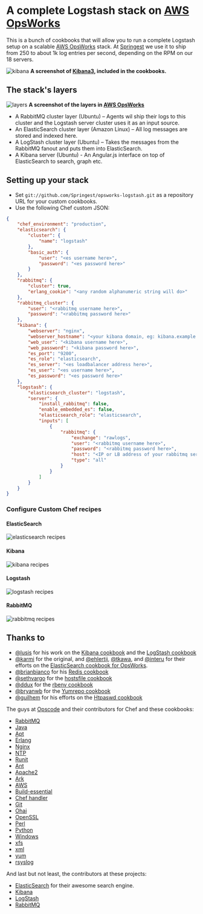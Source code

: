 # A complete Logstash stack on [AWS OpsWorks](http://aws.amazon.com/opsworks/)

This is a bunch of cookbooks that will allow you to run a complete Logstash setup on a scalable
[AWS OpsWorks](http://aws.amazon.com/opsworks/) stack. At [Springest](http://www.springest.com)
we use it to ship from 250 to about 1k log entries per second, depending on the RPM on our 18 servers.

![kibana](http://springest-monosnap.s3-website-eu-west-1.amazonaws.com/2013_11_05_17_30_10_abrqo.jpg)
__A screenshot of [Kibana3](http://demo.kibana.org/), included in the cookbooks.__


## The stack's layers

![layers](http://springest-monosnap.s3-website-eu-west-1.amazonaws.com/2013_11_05_11_52_21_z5pt8.jpg)
__A screenshot of the layers in [AWS OpsWorks](http://aws.amazon.com/opsworks/)__

- A RabbitMQ cluster layer (Ubuntu) – Agents wil ship their logs to this cluster and the Logstash server cluster uses it as an input source.
- An ElasticSearch cluster layer (Amazon Linux) – All log messages are stored and indexed here.
- A LogStash cluster layer (Ubuntu) – Takes the messages from the RabbitMQ fanout and puts them into ElasticSearch.
- A Kibana server (Ubuntu) - An Angular.js interface on top of ElasticSearch to search, graph etc.

## Setting up your stack

- Set `git://github.com/Springest/opsworks-logstash.git` as a repository URL for your custom cookbooks.
- Use the following Chef custom JSON:

```json
{
    "chef_environment": "production",
    "elasticsearch": {
        "cluster": {
            "name": "logstash"
        },
        "basic_auth": {
            "user": "<es username here>",
            "password": "<es password here>"
        }
    },
    "rabbitmq": {
        "cluster": true,
        "erlang_cookie": "<any random alphanumeric string will do>"
    },
    "rabbitmq_cluster": {
        "user": "<rabbitmq username here>",
        "password": "<rabbitmq password here>"
    },
    "kibana": {
        "webserver": "nginx",
        "webserver_hostname": "<your kibana domain, eg: kibana.example.com>",
        "web_user": "<kibana username here>",
        "web_password": "<kibana password here>",
        "es_port": "9200",
        "es_role": "elasticsearch",
        "es_server": "<es loadbalancer address here>",
        "es_user": "<es username here>",
        "es_password": "<es password here>"
    },
    "logstash": {
        "elasticsearch_cluster": "logstash",
        "server": {
            "install_rabbitmq": false,
            "enable_embedded_es": false,
            "elasticsearch_role": "elasticsearch",
            "inputs": [
                {
                    "rabbitmq": {
                        "exchange": "rawlogs",
                        "user": "<rabbitmq username here>",
                        "password": "<rabbitmq password here>",
                        "host": "<IP or LB address of your rabbitmq server/cluster>",
                        "type": "all"
                    }
                }
            ]
        }
    }
}
```

### Configure Custom Chef recipes

#### ElasticSearch

![elasticsearch recipes](http://springest-monosnap.s3-website-eu-west-1.amazonaws.com/2013_11_05_17_21_21_u1qo0.jpg)

#### Kibana

![kibana recipes](http://springest-monosnap.s3-website-eu-west-1.amazonaws.com/2013_11_05_17_22_50_e2bpa.jpg)

#### Logstash

![logstash recipes](http://springest-monosnap.s3-website-eu-west-1.amazonaws.com/2013_11_05_17_24_04_poohu.jpg)

#### RabbitMQ

![rabbitmq recipes](http://springest-monosnap.s3-website-eu-west-1.amazonaws.com/2013_11_05_17_24_45_iojw0.jpg)

## Thanks to

- [@lusis](https://github.com/lusis) for his work on the [Kibana cookbook](https://github.com/foxycoder/chef-kibana) and the [LogStash cookbook](https://github.com/foxycoder/chef-logstash)
- [@karmi](https://github.com/foxycoder/cookbook-elasticsearch) for the original, and [@ehlertij](https://github.com/ehlertij), [@tkawa](https://github.com/tkawa), and [@interu](https://github.com/interu) for their efforts on the [ElasticSearch cookbook for OpsWorks](https://github.com/sportngin/cookbook-elasticsearch).
- [@brianbianco](https://github.com/brianbianco) for his [Redis cookbook](https://github.com/brianbianco/redisio)
- [@sethvargo](https://github.com/sethvargo) for the [hostsfile cookbook](https://github.com/customink-webops/hostsfile)
- [@ddux](https://github.com/ddux) for the [rbenv cookbook](https://github.com/ddux/rbenv-cookbook)
- [@bryanwb](https://github.com/bryanwb) for the [Yumrepo cookbook](https://github.com/bryanwb/cookbook-yumrepo)
- [@guilhem](https://github.com/guilhem) for his efforts on the [Htpaswd cookbook](https://github.com/Youscribe/htpasswd-cookbook)

The guys at [Opscode](http://www.opscode.com/chef/) and their contributors for Chef and these cookbooks:

- [RabbitMQ](https://github.com/opscode-cookbooks/rabbitmq)
- [Java](https://github.com/opscode-cookbooks/java)
- [Apt](https://github.com/opscode-cookbooks/apt)
- [Erlang](https://github.com/opscode-cookbooks/erlang)
- [Nginx](https://github.com/opscode-cookbooks/nginx)
- [NTP](https://github.com/opscode-cookbooks/ntp)
- [Runit](https://github.com/opscode-cookbooks/runit)
- [Ant](https://github.com/opscode-cookbooks/ant)
- [Apache2](https://github.com/opscode-cookbooks/apache2)
- [Ark](https://github.com/opscode-cookbooks/ark)
- [AWS](https://github.com/opscode-cookbooks/aws)
- [Build-essential](https://github.com/opscode-cookbooks/build-essential)
- [Chef handler](https://github.com/opscode-cookbooks/chef_handler)
- [Git](https://github.com/opscode-cookbooks/git)
- [Ohai](https://github.com/opscode-cookbooks/ohai)
- [OpenSSL](https://github.com/opscode-cookbooks/openssl)
- [Perl](https://github.com/opscode-cookbooks/perl)
- [Python](https://github.com/opscode-cookbooks/python)
- [Windows](https://github.com/opscode-cookbooks/windows)
- [xfs](https://github.com/opscode-cookbooks/xfs)
- [xml](https://github.com/opscode-cookbooks/xml)
- [yum](https://github.com/opscode-cookbooks/yum)
- [rsyslog](https://github.com/opscode-cookbooks/rsyslog)

And last but not least, the contributors at these projects:

- [ElasticSearch](http://elasticsearch.com/) for their awesome search
  engine.
- [Kibana](http://www.elasticsearch.org/overview/kibana/)
- [LogStash](http://logstash.net/)
- [RabbitMQ](http://www.rabbitmq.com/)

